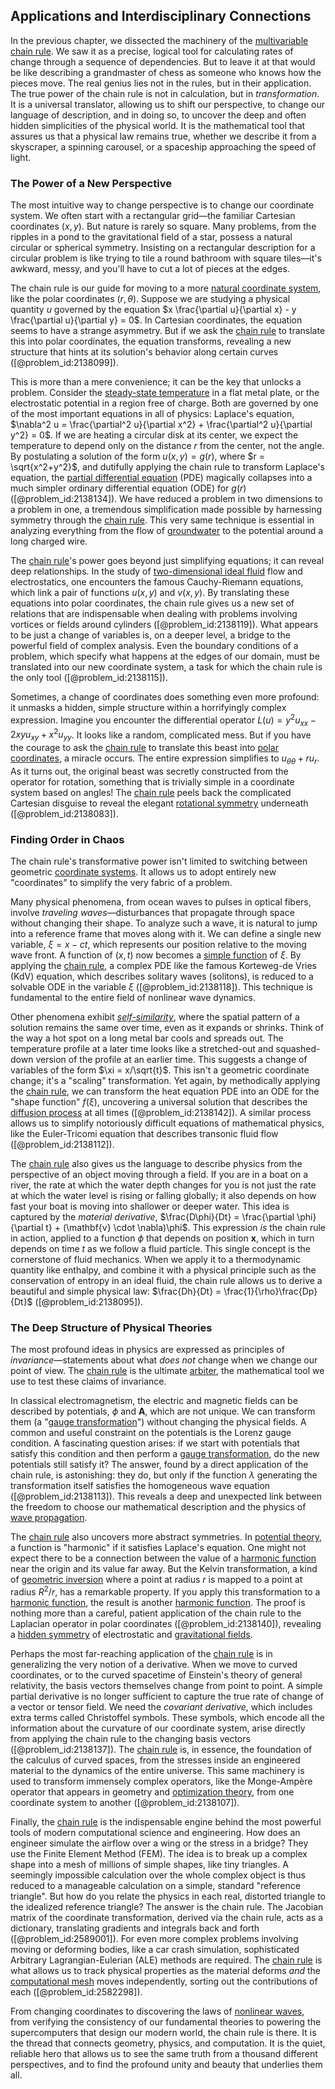 ## Applications and Interdisciplinary Connections

In the previous chapter, we dissected the machinery of the [multivariable chain rule](@article_id:146177). We saw it as a precise, logical tool for calculating rates of change through a sequence of dependencies. But to leave it at that would be like describing a grandmaster of chess as someone who knows how the pieces move. The real genius lies not in the rules, but in their application. The true power of the chain rule is not in calculation, but in *transformation*. It is a universal translator, allowing us to shift our perspective, to change our language of description, and in doing so, to uncover the deep and often hidden simplicities of the physical world. It is the mathematical tool that assures us that a physical law remains true, whether we describe it from a skyscraper, a spinning carousel, or a spaceship approaching the speed of light.

### The Power of a New Perspective

The most intuitive way to change perspective is to change our coordinate system. We often start with a rectangular grid—the familiar Cartesian coordinates $(x,y)$. But nature is rarely so square. Many problems, from the ripples in a pond to the gravitational field of a star, possess a natural circular or spherical symmetry. Insisting on a rectangular description for a circular problem is like trying to tile a round bathroom with square tiles—it's awkward, messy, and you'll have to cut a lot of pieces at the edges.

The chain rule is our guide for moving to a more [natural coordinate system](@article_id:168453), like the polar coordinates $(r, \theta)$. Suppose we are studying a physical quantity $u$ governed by the equation $x \frac{\partial u}{\partial x} - y \frac{\partial u}{\partial y} = 0$. In Cartesian coordinates, the equation seems to have a strange asymmetry. But if we ask the [chain rule](@article_id:146928) to translate this into polar coordinates, the equation transforms, revealing a new structure that hints at its solution's behavior along certain curves ([@problem_id:2138099]).

This is more than a mere convenience; it can be the key that unlocks a problem. Consider the [steady-state temperature](@article_id:136281) in a flat metal plate, or the electrostatic potential in a region free of charge. Both are governed by one of the most important equations in all of physics: Laplace's equation, $\nabla^2 u = \frac{\partial^2 u}{\partial x^2} + \frac{\partial^2 u}{\partial y^2} = 0$. If we are heating a circular disk at its center, we expect the temperature to depend only on the distance $r$ from the center, not the angle. By postulating a solution of the form $u(x,y) = g(r)$, where $r = \sqrt{x^2+y^2}$, and dutifully applying the chain rule to transform Laplace's equation, the [partial differential equation](@article_id:140838) (PDE) magically collapses into a much simpler ordinary differential equation (ODE) for $g(r)$ ([@problem_id:2138134]). We have reduced a problem in two dimensions to a problem in one, a tremendous simplification made possible by harnessing symmetry through the [chain rule](@article_id:146928). This very same technique is essential in analyzing everything from the flow of [groundwater](@article_id:200986) to the potential around a long charged wire.

The [chain rule](@article_id:146928)'s power goes beyond just simplifying equations; it can reveal deep relationships. In the study of [two-dimensional ideal fluid](@article_id:194523) flow and electrostatics, one encounters the famous Cauchy-Riemann equations, which link a pair of functions $u(x,y)$ and $v(x,y)$. By translating these equations into polar coordinates, the chain rule gives us a new set of relations that are indispensable when dealing with problems involving vortices or fields around cylinders ([@problem_id:2138119]). What appears to be just a change of variables is, on a deeper level, a bridge to the powerful field of complex analysis. Even the boundary conditions of a problem, which specify what happens at the edges of our domain, must be translated into our new coordinate system, a task for which the chain rule is the only tool ([@problem_id:2138115]).

Sometimes, a change of coordinates does something even more profound: it unmasks a hidden, simple structure within a horrifyingly complex expression. Imagine you encounter the differential operator $L(u) = y^2 u_{xx} - 2xy u_{xy} + x^2 u_{yy}$. It looks like a random, complicated mess. But if you have the courage to ask the [chain rule](@article_id:146928) to translate this beast into [polar coordinates](@article_id:158931), a miracle occurs. The entire expression simplifies to $u_{\theta\theta} + r u_r$. As it turns out, the original beast was secretly constructed from the operator for rotation, something that is trivially simple in a coordinate system based on angles! The [chain rule](@article_id:146928) peels back the complicated Cartesian disguise to reveal the elegant [rotational symmetry](@article_id:136583) underneath ([@problem_id:2138083]).

### Finding Order in Chaos

The chain rule's transformative power isn't limited to switching between geometric [coordinate systems](@article_id:148772). It allows us to adopt entirely new "coordinates" to simplify the very fabric of a problem.

Many physical phenomena, from ocean waves to pulses in optical fibers, involve *traveling waves*—disturbances that propagate through space without changing their shape. To analyze such a wave, it is natural to jump into a reference frame that moves along with it. We can define a single new variable, $\xi = x - ct$, which represents our position relative to the moving wave front. A function of $(x,t)$ now becomes a [simple function](@article_id:160838) of $\xi$. By applying the [chain rule](@article_id:146928), a complex PDE like the famous Korteweg-de Vries (KdV) equation, which describes solitary waves (solitons), is reduced to a solvable ODE in the variable $\xi$ ([@problem_id:2138118]). This technique is fundamental to the entire field of nonlinear wave dynamics.

Other phenomena exhibit *[self-similarity](@article_id:144458)*, where the spatial pattern of a solution remains the same over time, even as it expands or shrinks. Think of the way a hot spot on a long metal bar cools and spreads out. The temperature profile at a later time looks like a stretched-out and squashed-down version of the profile at an earlier time. This suggests a change of variables of the form $\xi = x/\sqrt{t}$. This isn't a geometric coordinate change; it's a "scaling" transformation. Yet again, by methodically applying the [chain rule](@article_id:146928), we can transform the heat equation PDE into an ODE for the "shape function" $f(\xi)$, uncovering a universal solution that describes the [diffusion process](@article_id:267521) at all times ([@problem_id:2138142]). A similar process allows us to simplify notoriously difficult equations of mathematical physics, like the Euler-Tricomi equation that describes transonic fluid flow ([@problem_id:2138112]).

The [chain rule](@article_id:146928) also gives us the language to describe physics from the perspective of an object moving through a field. If you are in a boat on a river, the rate at which the water depth changes for you is not just the rate at which the water level is rising or falling globally; it also depends on how fast your boat is moving into shallower or deeper water. This idea is captured by the *material derivative*, $\frac{D\phi}{Dt} = \frac{\partial \phi}{\partial t} + (\mathbf{v} \cdot \nabla)\phi$. This expression *is* the chain rule in action, applied to a function $\phi$ that depends on position $\mathbf{x}$, which in turn depends on time $t$ as we follow a fluid particle. This single concept is the cornerstone of fluid mechanics. When we apply it to a thermodynamic quantity like enthalpy, and combine it with a physical principle such as the conservation of entropy in an ideal fluid, the chain rule allows us to derive a beautiful and simple physical law: $\frac{Dh}{Dt} = \frac{1}{\rho}\frac{Dp}{Dt}$ ([@problem_id:2138095]).

### The Deep Structure of Physical Theories

The most profound ideas in physics are expressed as principles of *invariance*—statements about what *does not* change when we change our point of view. The [chain rule](@article_id:146928) is the ultimate [arbiter](@article_id:172555), the mathematical tool we use to test these claims of invariance.

In classical electromagnetism, the electric and magnetic fields can be described by potentials, $\phi$ and $\mathbf{A}$, which are not unique. We can transform them (a "[gauge transformation](@article_id:140827)") without changing the physical fields. A common and useful constraint on the potentials is the Lorenz gauge condition. A fascinating question arises: if we start with potentials that satisfy this condition and then perform a [gauge transformation](@article_id:140827), do the new potentials still satisfy it? The answer, found by a direct application of the chain rule, is astonishing: they do, but only if the function $\lambda$ generating the transformation itself satisfies the homogeneous wave equation ([@problem_id:2138113]). This reveals a deep and unexpected link between the freedom to choose our mathematical description and the physics of [wave propagation](@article_id:143569).

The [chain rule](@article_id:146928) also uncovers more abstract symmetries. In [potential theory](@article_id:140930), a function is "harmonic" if it satisfies Laplace's equation. One might not expect there to be a connection between the value of a [harmonic function](@article_id:142903) near the origin and its value far away. But the Kelvin transformation, a kind of [geometric inversion](@article_id:164645) where a point at radius $r$ is mapped to a point at radius $R^2/r$, has a remarkable property. If you apply this transformation to a [harmonic function](@article_id:142903), the result is another [harmonic function](@article_id:142903). The proof is nothing more than a careful, patient application of the chain rule to the Laplacian operator in polar coordinates ([@problem_id:2138140]), revealing a [hidden symmetry](@article_id:168787) of electrostatic and [gravitational fields](@article_id:190807).

Perhaps the most far-reaching application of the [chain rule](@article_id:146928) is in generalizing the very notion of a derivative. When we move to curved coordinates, or to the curved spacetime of Einstein's theory of general relativity, the basis vectors themselves change from point to point. A simple partial derivative is no longer sufficient to capture the true rate of change of a vector or tensor field. We need the *covariant derivative*, which includes extra terms called Christoffel symbols. These symbols, which encode all the information about the curvature of our coordinate system, arise directly from applying the chain rule to the changing basis vectors ([@problem_id:2138137]). The [chain rule](@article_id:146928) is, in essence, the foundation of the calculus of curved spaces, from the stresses inside an engineered material to the dynamics of the entire universe. This same machinery is used to transform immensely complex operators, like the Monge-Ampère operator that appears in geometry and [optimization theory](@article_id:144145), from one coordinate system to another ([@problem_id:2138107]).

Finally, the [chain rule](@article_id:146928) is the indispensable engine behind the most powerful tools of modern computational science and engineering. How does an engineer simulate the airflow over a wing or the stress in a bridge? They use the Finite Element Method (FEM). The idea is to break up a complex shape into a mesh of millions of simple shapes, like tiny triangles. A seemingly impossible calculation over the whole complex object is thus reduced to a manageable calculation on a simple, standard "reference triangle". But how do you relate the physics in each real, distorted triangle to the idealized reference triangle? The answer is the chain rule. The Jacobian matrix of the coordinate transformation, derived via the chain rule, acts as a dictionary, translating gradients and integrals back and forth ([@problem_id:2589001]). For even more complex problems involving moving or deforming bodies, like a car crash simulation, sophisticated Arbitrary Lagrangian-Eulerian (ALE) methods are required. The [chain rule](@article_id:146928) is what allows us to track physical properties as the material deforms *and* the [computational mesh](@article_id:168066) moves independently, sorting out the contributions of each ([@problem_id:2582298]).

From changing coordinates to discovering the laws of [nonlinear waves](@article_id:272597), from verifying the consistency of our fundamental theories to powering the supercomputers that design our modern world, the chain rule is there. It is the thread that connects geometry, physics, and computation. It is the quiet, reliable hero that allows us to see the same truth from a thousand different perspectives, and to find the profound unity and beauty that underlies them all.